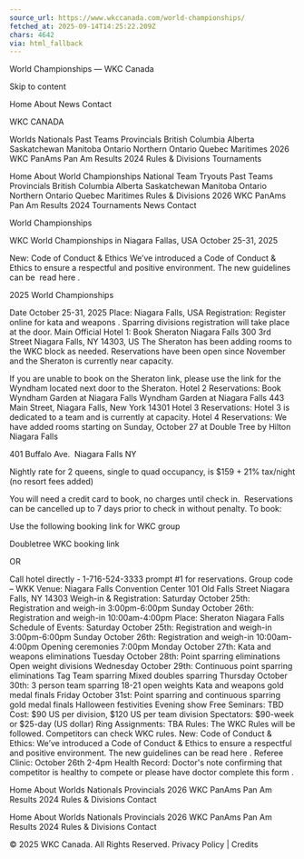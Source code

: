 ```yaml
---
source_url: https://www.wkccanada.com/world-championships/
fetched_at: 2025-09-14T14:25:22.209Z
chars: 4642
via: html_fallback
---
```

World Championships &#8212; WKC Canada 
 
 
 

 
 
 
 
 
 
 
 

 
 
 
 
 
 
 
 
 
 
 
 
 
 
 
 
 
 
 
 
 
 
 
 
 
 
 
 
 
 
 
 
 

 
 
 Skip to content 
 
 
 
 
 
 
 
 
 
 
 
 
 
 
 
 
 
 Home About News Contact 
 
 
 
 
 
 
 
 
 
 
 
 
 
 
 
 
 
 
 
 
 
 
 
 
 
 
 
 
 
 
 
 
 
 
 
 
 
 
 
 
 
 
 
 
 
 
 
 
 
 
 
 
 
 
 
 
 
 
 WKC CANADA 
 
 
 
 
 
 
 
 
 
 
 
 
 
 
 
 
 Worlds Nationals Past Teams Provincials British Columbia Alberta Saskatchewan Manitoba Ontario Northern Ontario Quebec Maritimes 2026 WKC PanAms Pan Am Results 2024 Rules &#038; Divisions Tournaments 
 
 
 
 
 

 
 
 
 
 
 
 
 
 
 
 
 Home About World Championships National Team Tryouts Past Teams Provincials British Columbia Alberta Saskatchewan Manitoba Ontario Northern Ontario Quebec Maritimes Rules &#038; Divisions 2026 WKC PanAms Pan Am Results 2024 Tournaments News Contact 
 
 
 
 
 
 
 
 
 
 
 
 
 
 
 
 
 
 
 
 World Championships 
 
 
 
 
 
 
 

 
 
 
 

 
 
 
 
 
 
 

 

 
 
 
 
 
 
 
 
 
 
 
 
 
 
 

 
 
 
 
 

 
 
 
 
 
 
 
 
 
 
 
 
 
 
 
 
 
 
 
 
 

 
 
 
 
 
 WKC World Championships in Niagara Fallas, USA October 25-31, 2025 
 
 
 
 
 
 
 
 
 
 
 
 
 
 
 
 
 
 
 New: Code of Conduct &amp; Ethics 
We’ve introduced a Code of Conduct &amp; Ethics to ensure a respectful and positive environment. The new guidelines can be  read here . 
 
 
 
 
 
 
 
 
 
 
 
 
 
 
 
 
 
 

 
 
 
 
 2025 World Championships 
 
 
 
 Date October 25-31, 2025 Place: Niagara Falls, USA Registration: Register online for kata and weapons . Sparring divisions registration will take place at the door. Main Official Hotel 1: Book Sheraton Niagara Falls 
300 3rd Street
Niagara Falls, NY 14303, US 
 The Sheraton has been adding rooms to the WKC block as needed. Reservations have been open since November and the Sheraton is currently near capacity.
 
If you are unable to book on the Sheraton link, please use the link for the Wyndham located next door to the Sheraton. Hotel 2 Reservations: Book Wyndham Garden at Niagara Falls 
Wyndham Garden at Niagara Falls 
443 Main Street, Niagara Falls, New York 14301 Hotel 3 Reservations: Hotel 3 is dedicated to a team and is currently at capacity. Hotel 4 Reservations: We have added rooms starting on Sunday, October 27 at Double Tree by Hilton Niagara Falls 

401 Buffalo Ave.  Niagara Falls NY
 
Nightly rate for 2 queens, single to quad occupancy, is $159 + 21% tax/night (no resort fees added)

You will need a credit card to book, no charges until check in.  Reservations can be cancelled up to 7 days prior to check in without penalty. 
 To book: 
 
Use the following booking link for WKC group

 Doubletree WKC booking link 

 OR 
 
Call hotel directly - 1-716-524-3333 prompt #1 for reservations. Group code – WKK Venue: Niagara Falls Convention Center 
101 Old Falls Street
Niagara Falls, NY 14303 Weigh-in & Registration: Saturday October 25th: Registration and weigh-in 3:00pm-6:00pm 
Sunday October 26th: Registration and weigh-in 10:00am-4:00pm 
Place: Sheraton Niagara Falls Schedule of Events: Saturday October 25th: Registration and weigh-in 3:00pm-6:00pm 
Sunday October 26th: Registration and weigh-in 10:00am-4:00pm 
Opening ceremonies 7:00pm 
Monday October 27th: Kata and weapons eliminations 
Tuesday October 28th: Point sparring eliminations 
Open weight divisions 
Wednesday October 29th: Continuous point sparring eliminations 
Tag Team sparring 
Mixed doubles sparring 
Thursday October 30th: 3 person team sparring 
18-21 open weights 
Kata and weapons gold medal finals 
Friday October 31st: Point sparring and continuous sparring gold medal finals 
Halloween festivities 
Evening show Free Seminars: TBD Cost: $90 US per division, 
$120 US per team division Spectators: $90-week or $25-day (US dollar) Ring Assignments: TBA Rules: The WKC Rules will be followed. Competitors can check WKC rules. New: Code of Conduct & Ethics: We’ve introduced a Code of Conduct &amp; Ethics to ensure a respectful and positive environment. The new guidelines can be read here . Referee Clinic: October 26th 2-4pm Health Record: Doctor's note confirming that competitor is healthy to compete or please have doctor complete this form . 
 
 
 
 
 
 
 
 
 
 
 
 
 

 
 
 
 

 
 
 
 
 
 
 
 
 
 
 
 
 
 
 
 
 
 
 
 
 
 
 
 Home About Worlds Nationals Provincials 2026 WKC PanAms Pan Am Results 2024 Rules &#038; Divisions Contact 
 
 
 
 
 
 
 
 
 
 
 
 
 Home About Worlds Nationals Provincials 2026 WKC PanAms Pan Am Results 2024 Rules &#038; Divisions Contact 
 
 
 
 
 

 
 
 
 
 
 
 
 
 
 
 
 
 
 
 
 
 
 
 
 
 
 
 
 
 
 
 
 
 
 
 
 
 
 
 
 © 2025 WKC Canada. All Rights Reserved. Privacy Policy | Credits